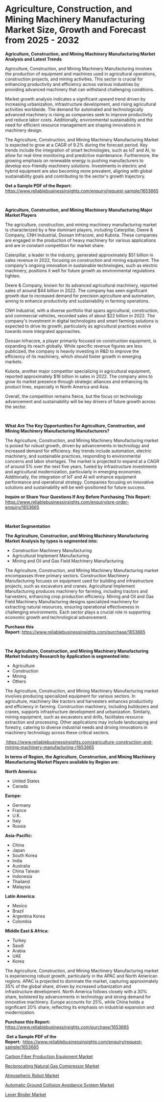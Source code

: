 <p><h1>Agriculture, Construction, and Mining Machinery Manufacturing Market Size, Growth and Forecast from 2025 - 2032</h1></p><p><strong>Agriculture, Construction, and Mining Machinery Manufacturing Market Analysis and Latest Trends</strong></p>
<p><p>Agriculture, Construction, and Mining Machinery Manufacturing involves the production of equipment and machines used in agricultural operations, construction projects, and mining activities. This sector is crucial for enhancing productivity and efficiency across various industries by providing advanced machinery that can withstand challenging conditions.</p><p>Market growth analysis indicates a significant upward trend driven by increasing urbanization, infrastructure development, and rising agricultural activities worldwide. The demand for automated and technologically advanced machinery is rising as companies seek to improve productivity and reduce labor costs. Additionally, environmental sustainability and the need for efficient resource management are shaping innovations in machinery design.</p><p>The Agriculture, Construction, and Mining Machinery Manufacturing Market is expected to grow at a CAGR of 9.2% during the forecast period. Key trends include the integration of smart technologies, such as IoT and AI, to allow for real-time monitoring and predictive maintenance. Furthermore, the growing emphasis on renewable energy is pushing manufacturers to develop eco-friendly machinery solutions. Investments in electric and hybrid equipment are also becoming more prevalent, aligning with global sustainability goals and contributing to the sector's growth trajectory.</p></p>
<p><strong>Get a Sample PDF of the Report:&nbsp;</strong> <a href="https://www.reliablebusinessinsights.com/enquiry/request-sample/1653665?utm_campaign=75&utm_medium=2&utm_source=Github&utm_content=ia&utm_term=08042025&utm_id=agriculture-construction-and-mining-machinery-manufacturing">https://www.reliablebusinessinsights.com/enquiry/request-sample/1653665</a></p>
<p>&nbsp;</p>
<p><strong>Agriculture, Construction, and Mining Machinery Manufacturing Major Market Players</strong></p>
<p><p>The agriculture, construction, and mining machinery manufacturing market is characterized by a few dominant players, including Caterpillar, Deere & Company, CNH Industrial, Doosan Infracore, and Kubota. These companies are engaged in the production of heavy machinery for various applications and are in constant competition for market share.</p><p>Caterpillar, a leader in the industry, generated approximately $51 billion in sales revenue in 2022, focusing on construction and mining equipment. The company's ongoing innovation in sustainable technologies, such as electric machinery, positions it well for future growth as environmental regulations tighten.</p><p>Deere & Company, known for its advanced agricultural machinery, reported sales of around $44 billion in 2022. The company has seen significant growth due to increased demand for precision agriculture and automation, aiming to enhance productivity and sustainability in farming operations.</p><p>CNH Industrial, with a diverse portfolio that spans agricultural, construction, and commercial vehicles, recorded sales of about $22 billion in 2022. The company's investment in digital technologies and smart farming solutions is expected to drive its growth, particularly as agricultural practices evolve towards more integrated approaches.</p><p>Doosan Infracore, a player primarily focused on construction equipment, is expanding its reach globally. While specific revenue figures are less publicized, the company is heavily investing in R&D to improve the efficiency of its machinery, which should foster growth in emerging markets.</p><p>Kubota, another major competitor specializing in agricultural equipment, reported approximately $18 billion in sales in 2022. The company aims to grow its market presence through strategic alliances and enhancing its product lines, especially in North America and Asia.</p><p>Overall, the competition remains fierce, but the focus on technology advancement and sustainability will be key drivers of future growth across the sector.</p></p>
<p>&nbsp;</p>
<p><strong>What Are The Key Opportunities For Agriculture, Construction, and Mining Machinery Manufacturing Manufacturers?</strong></p>
<p><p>The Agriculture, Construction, and Mining Machinery Manufacturing market is poised for robust growth, driven by advancements in technology and increased demand for efficiency. Key trends include automation, electric machinery, and sustainable practices, responding to environmental concerns and labor shortages. The market is projected to expand at a CAGR of around 5% over the next five years, fueled by infrastructure investments and agricultural modernization, particularly in emerging economies. Additionally, the integration of IoT and AI will enhance equipment performance and operational strategy. Companies focusing on innovative solutions and sustainability will be well-positioned for future success.</p></p>
<p><strong>Inquire or Share Your Questions If Any Before Purchasing This Report:</strong> <a href="https://www.reliablebusinessinsights.com/enquiry/pre-order-enquiry/1653665?utm_campaign=75&utm_medium=2&utm_source=Github&utm_content=ia&utm_term=08042025&utm_id=agriculture-construction-and-mining-machinery-manufacturing">https://www.reliablebusinessinsights.com/enquiry/pre-order-enquiry/1653665</a></p>
<p>&nbsp;</p>
<p><strong>Market Segmentation</strong></p>
<p><strong>The Agriculture, Construction, and Mining Machinery Manufacturing Market Analysis by types is segmented into:</strong></p>
<p><ul><li>Construction Machinery Manufacturing</li><li>Agricultural Implement Manufacturing</li><li>Mining and Oil and Gas Field Machinery Manufacturing</li></ul></p>
<p><p>The Agriculture, Construction, and Mining Machinery Manufacturing market encompasses three primary sectors. Construction Machinery Manufacturing focuses on equipment used for building and infrastructure projects, such as excavators and cranes. Agricultural Implement Manufacturing produces machinery for farming, including tractors and harvesters, enhancing crop production efficiency. Mining and Oil and Gas Field Machinery Manufacturing designs specialized machinery for extracting natural resources, ensuring operational effectiveness in challenging environments. Each sector plays a crucial role in supporting economic growth and technological advancement.</p></p>
<p><strong>Purchase this Report:&nbsp;</strong><a href="https://www.reliablebusinessinsights.com/purchase/1653665?utm_campaign=75&utm_medium=2&utm_source=Github&utm_content=ia&utm_term=08042025&utm_id=agriculture-construction-and-mining-machinery-manufacturing">https://www.reliablebusinessinsights.com/purchase/1653665</a></p>
<p>&nbsp;</p>
<p><strong>The Agriculture, Construction, and Mining Machinery Manufacturing Market Industry Research by Application is segmented into:</strong></p>
<p><ul><li>Agriculture</li><li>Construction</li><li>Mining</li><li>Others</li></ul></p>
<p><p>The Agriculture, Construction, and Mining Machinery Manufacturing market involves producing specialized equipment for various sectors. In agriculture, machinery like tractors and harvesters enhances productivity and efficiency in farming. Construction machinery, including bulldozers and cranes, supports infrastructure development and urbanization. Similarly, mining equipment, such as excavators and drills, facilitates resource extraction and processing. Other applications may include landscaping and forestry, catering to diverse industrial needs and driving innovations in machinery technology across these critical sectors.</p></p>
<p><a href="https://www.reliablebusinessinsights.com/agriculture-construction-and-mining-machinery-manufacturing-r1653665?utm_campaign=75&utm_medium=2&utm_source=Github&utm_content=ia&utm_term=08042025&utm_id=agriculture-construction-and-mining-machinery-manufacturing">&nbsp;https://www.reliablebusinessinsights.com/agriculture-construction-and-mining-machinery-manufacturing-r1653665</a></p>
<p><strong>In terms of Region, the Agriculture, Construction, and Mining Machinery Manufacturing Market Players available by Region are:</strong></p>
<p>
    <p> <strong> North America: </strong>
        <ul>
            <li>United States</li>
            <li>Canada</li>
        </ul>
        </p> 
    <p> <strong> Europe: </strong>
        <ul>
            <li>Germany</li>
            <li>France</li>
            <li>U.K.</li>
            <li>Italy</li>
            <li>Russia</li>
        </ul>
        </p> 
    <p> <strong> Asia-Pacific: </strong>
        <ul>
            <li>China</li>
            <li>Japan</li>
            <li>South Korea</li>
            <li>India</li>
            <li>Australia</li>
            <li>China Taiwan</li>
            <li>Indonesia</li>
            <li>Thailand</li>
            <li>Malaysia</li>
        </ul>
        </p> 
    <p> <strong> Latin America: </strong>
        <ul>
            <li>Mexico</li>
            <li>Brazil</li>
            <li>Argentina Korea</li>
            <li>Colombia</li>
        </ul>
        </p> 
    <p> <strong> Middle East & Africa: </strong>
        <ul>
            <li>Turkey</li>
            <li>Saudi</li>
            <li>Arabia</li>
            <li>UAE</li>
            <li>Korea</li>
        </ul>
    </p>
    </p>
<p><p>The Agriculture, Construction, and Mining Machinery Manufacturing market is experiencing robust growth, particularly in the APAC and North American regions. APAC is projected to dominate the market, capturing approximately 35% of the global share, driven by increased urbanization and infrastructure development. North America follows closely with a 30% share, bolstered by advancements in technology and strong demand for innovative machinery. Europe accounts for 25%, while China holds a significant 20% share, reflecting its emphasis on industrial expansion and modernization.</p></p>
<p><strong>Purchase this Report: </strong><a href="https://www.reliablebusinessinsights.com/purchase/1653665?utm_campaign=75&utm_medium=2&utm_source=Github&utm_content=ia&utm_term=08042025&utm_id=agriculture-construction-and-mining-machinery-manufacturing">https://www.reliablebusinessinsights.com/purchase/1653665</a></p>
<p>&nbsp;<strong>Get a Sample PDF of the Report:&nbsp;&nbsp;</strong><a href="https://www.reliablebusinessinsights.com/enquiry/request-sample/1653665?utm_campaign=75&utm_medium=2&utm_source=Github&utm_content=ia&utm_term=08042025&utm_id=agriculture-construction-and-mining-machinery-manufacturing">https://www.reliablebusinessinsights.com/enquiry/request-sample/1653665</a></p>
<p><strong></strong></p>
<p><p><a href="https://github.com/boonegoicks7/Market-Research-Report-List-1/blob/main/carbon-fiber-production-equipment-market.md?utm_campaign=75&utm_medium=2&utm_source=Github&utm_content=ia&utm_term=08042025&utm_id=agriculture-construction-and-mining-machinery-manufacturing">Carbon Fiber Production Equipment Market</a></p><p><a href="https://github.com/kavechoxo/Market-Research-Report-List-1/blob/main/reciprocating-natural-gas-compressor-market.md?utm_campaign=75&utm_medium=2&utm_source=Github&utm_content=ia&utm_term=08042025&utm_id=agriculture-construction-and-mining-machinery-manufacturing">Reciprocating Natural Gas Compressor Market</a></p><p><a href="https://github.com/jensanohishi/Market-Research-Report-List-1/blob/main/atmospheric-robot-market.md?utm_campaign=75&utm_medium=2&utm_source=Github&utm_content=ia&utm_term=08042025&utm_id=agriculture-construction-and-mining-machinery-manufacturing">Atmospheric Robot Market</a></p><p><a href="https://github.com/gavalegeyndt26/Market-Research-Report-List-1/blob/main/automatic-ground-collision-avoidance-system-market.md?utm_campaign=75&utm_medium=2&utm_source=Github&utm_content=ia&utm_term=08042025&utm_id=agriculture-construction-and-mining-machinery-manufacturing">Automatic Ground Collision Avoidance System Market</a></p><p><a href="https://github.com/cernkomlkawi/Market-Research-Report-List-1/blob/main/lever-binder-market.md?utm_campaign=75&utm_medium=2&utm_source=Github&utm_content=ia&utm_term=08042025&utm_id=agriculture-construction-and-mining-machinery-manufacturing">Lever Binder Market</a></p></p>